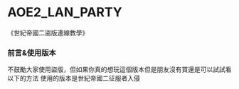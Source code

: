 # AOE2_LAN_PARTY
《世紀帝國二盜版連線教學》

### 前言&使用版本
不鼓勵大家使用盜版，但如果你真的想玩這個版本但是朋友沒有買還是可以試試看以下的方法
使用的版本是世紀帝國二征服者入侵

